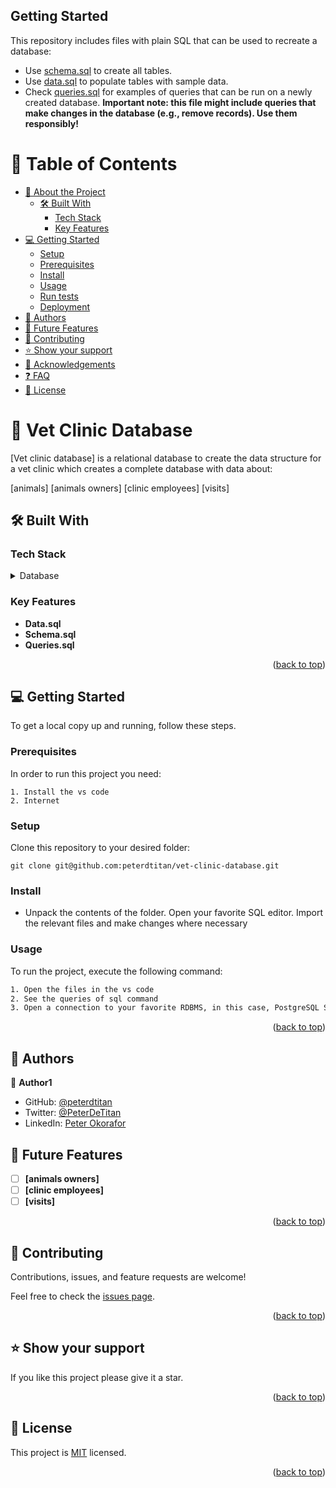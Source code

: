 ## Getting Started

This repository includes files with plain SQL that can be used to recreate a database:

- Use [schema.sql](./schema.sql) to create all tables.
- Use [data.sql](./data.sql) to populate tables with sample data.
- Check [queries.sql](./queries.sql) for examples of queries that can be run on a newly created database. **Important note: this file might include queries that make changes in the database (e.g., remove records). Use them responsibly!**

<a name="readme-top"></a>


# 📗 Table of Contents

- [📖 About the Project](#about-project)
  - [🛠 Built With](#built-with)
    - [Tech Stack](#tech-stack)
    - [Key Features](#key-features)
- [💻 Getting Started](#getting-started)
  - [Setup](#setup)
  - [Prerequisites](#prerequisites)
  - [Install](#install)
  - [Usage](#usage)
  - [Run tests](#run-tests)
  - [Deployment](#triangular_flag_on_post-deployment)
- [👥 Authors](#authors)
- [🔭 Future Features](#future-features)
- [🤝 Contributing](#contributing)
- [⭐️ Show your support](#support)
- [🙏 Acknowledgements](#acknowledgements)
- [❓ FAQ](#faq)
- [📝 License](#license)

<!-- PROJECT DESCRIPTION -->

# 📖 Vet Clinic Database <a name="about-project"></a>

[Vet clinic database] is a relational database to create the data structure for a vet clinic which creates a complete database with data about:

[animals]
[animals owners]
[clinic employees]
[visits]


## 🛠 Built With <a name="built-with"></a>

### Tech Stack <a name="tech-stack"></a>

<details>
<summary>Database</summary>
  <ul>
    <li><a href="https://www.postgresql.org/">PostgreSQL</a></li>
  </ul>
</details>

<!-- Features -->

### Key Features <a name="key-features"></a>

- **Data.sql**
- **Schema.sql**
- **Queries.sql**

<p align="right">(<a href="#readme-top">back to top</a>)</p>


<!-- GETTING STARTED -->

## 💻 Getting Started <a name="getting-started"></a>

To get a local copy up and running, follow these steps.

### Prerequisites

In order to run this project you need:

```pre
1. Install the vs code
2. Internet
```

### Setup

Clone this repository to your desired folder:

```setup
git clone git@github.com:peterdtitan/vet-clinic-database.git
```

### Install

- Unpack the contents of the folder. Open your favorite SQL editor. Import the relevant files and make changes where necessary


### Usage

To run the project, execute the following command:


```sh
1. Open the files in the vs code
2. See the queries of sql command
3. Open a connection to your favorite RDBMS, in this case, PostgreSQL Select and run queries.
```

<p align="right">(<a href="#readme-top">back to top</a>)</p>

## 👥 Authors <a name="authors"></a>

👤 **Author1**

- GitHub: [@peterdtitan](https://github.com/peterdtitan)
- Twitter: [@PeterDeTitan](https://twitter.com/PeterDeTitan)
- LinkedIn: [Peter Okorafor](https://linkedin.com/in/peterokorafor)


<!-- FUTURE FEATURES -->

## 🔭 Future Features <a name="future-features"></a>
- [ ] **[animals owners]**
- [ ] **[clinic employees]**
- [ ] **[visits]**

<p align="right">(<a href="#readme-top">back to top</a>)</p>

<!-- CONTRIBUTING -->

## 🤝 Contributing <a name="contributing"></a>

Contributions, issues, and feature requests are welcome!

Feel free to check the [issues page](../../issues/).

<p align="right">(<a href="#readme-top">back to top</a>)</p>

<!-- SUPPORT -->

## ⭐️ Show your support <a name="support"></a>

If you like this project please give it a star.

<p align="right">(<a href="#readme-top">back to top</a>)</p>

## 📝 License <a name="license"></a>

This project is [MIT](./MIT.md) licensed.

<p align="right">(<a href="#readme-top">back to top</a>)</p>
